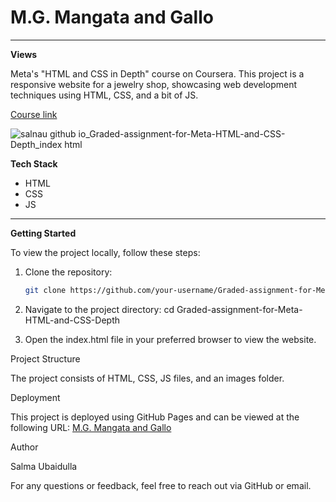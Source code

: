 # **M.G. Mangata and Gallo**

---

**Views**

Meta's "HTML and CSS in Depth" course on Coursera. This project is a responsive website for a jewelry shop, showcasing web development techniques using HTML, CSS, and a bit of JS.

[Course link](https://coursera.org/share/38de8b2a7df17afa0bbce5d4e0118442)

![salnau github io_Graded-assignment-for-Meta-HTML-and-CSS-Depth_index html](https://github.com/SalNau/Graded-assignment-for-Meta-HTML-and-CSS-Depth/assets/138133199/b433eee6-b76c-4d1e-ad2b-5302cb56e6fd)

**Tech Stack**
- HTML
- CSS
- JS

---

**Getting Started**

To view the project locally, follow these steps:

1. Clone the repository:
   ```sh
   git clone https://github.com/your-username/Graded-assignment-for-Meta-HTML-and-CSS-Depth.git
   
2. Navigate to the project directory:
cd Graded-assignment-for-Meta-HTML-and-CSS-Depth

3. Open the index.html file in your preferred browser to view the website.

Project Structure

The project consists of HTML, CSS, JS files, and an images folder.

Deployment

This project is deployed using GitHub Pages and can be viewed at the following URL:
[M.G. Mangata and Gallo](https://salnau.github.io/Graded-assignment-for-Meta-HTML-and-CSS-Depth/)

Author

Salma Ubaidulla

For any questions or feedback, feel free to reach out via GitHub or email.   


